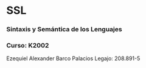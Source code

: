 # SSL
### Sintaxis y Semántica de los Lenguajes
### Curso: K2002
Ezequiel Alexander Barco Palacios 
Legajo: 208.891-5
